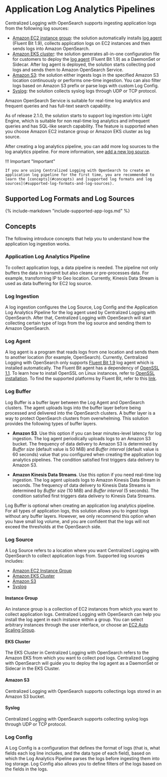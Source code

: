 # Application Log Analytics Pipelines

Centralized Logging with OpenSearch supports ingesting application logs from the following log sources:

- [Amazon EC2 instance group](./ec2-pipeline.md): the solution automatically installs [log agent](#log-agent) (Fluent Bit 1.9), collects application logs on EC2 instances and then sends logs into Amazon OpenSearch.
- [Amazon EKS cluster](./eks-pipeline.md): the solution generates all-in-one configuration file for customers to deploy the [log agent](#log-agent) (Fluent Bit 1.9) as a DaemonSet or Sidecar. After log agent is deployed, the solution starts collecting pod logs and sends them to Amazon OpenSearch Service.
- [Amazon S3](./s3-pipeline.md): the solution either ingests logs in the specified Amazon S3 location continuously or performs one-time ingestion. You can also filter logs based on Amazon S3 prefix or parse logs with custom Log Config.
- [Syslog](./syslog-pipeline.md): the solution collects syslog logs through UDP or TCP protocol.

Amazon OpenSearch Service is suitable for real-time log analytics and frequent queries and has full-text search capability.

As of release 2.1.0, the solution starts to support log ingestion into Light Engine, which is suitable for non real-time log analytics and infrequent queries and has SQL-like search capability. The feature is supported when you choose Amazon EC2 instance group or Amazon EKS cluster as log source. 

After creating a log analytics pipeline, you can add more log sources to the log analytics pipeline. For more information, see [add a new log source](./create-log-source.md#add-a-new-log-source).

!!! Important "Important"

    If you are using Centralized Logging with OpenSearch to create an application log pipeline for the first time, you are recommended to learn the [concepts](#concepts) and [supported log formats and log sources](#supported-log-formats-and-log-sources).

## Supported Log Formats and Log Sources
{%
include-markdown "include-supported-app-logs.md"
%}

## Concepts

The following introduce concepts that help you to understand how the application log ingestion works.

### Application Log Analytics Pipeline
To collect application logs, a data pipeline is needed. The pipeline not only buffers the data in transmit but also cleans or pre-processes data. For example, transforming IP to Geo location. Currently, Kinesis Data Stream is used as data buffering for EC2 log source.

### Log Ingestion
A log ingestion configures the Log Source, Log Config and the Application Log Analytics Pipeline for the log agent used by Centralized Logging with OpenSearch.
After that, Centralized Logging with OpenSearch will start collecting certain type of logs from the log source and sending them to Amazon OpenSearch.

### Log Agent
A log agent is a program that reads logs from one location and sends them to another location (for example, OpenSearch).
Currently, Centralized Logging with OpenSearch only supports [Fluent Bit 1.9][fluent-bit] log agent which is installed automatically. The Fluent Bit agent has a dependency of [OpenSSL 1.1][open-ssl]. To learn how to install OpenSSL on Linux instances, refer to [OpenSSL installation](../resources/open-ssl.md). To find the supported platforms by Fluent Bit, refer to this [link][supported-platforms].

### Log Buffer
Log Buffer is a buffer layer between the Log Agent and OpenSearch clusters. The agent uploads logs into the buffer
layer before being processed and delivered into the OpenSearch clusters. A buffer layer is a way to protect OpenSearch
clusters from overwhelming. This solution provides the following types of buffer layers.

- **Amazon S3**. Use this option if you can bear minutes-level latency for log ingestion. The log agent periodically uploads logs to an Amazon S3 bucket. The frequency of data delivery to
Amazon S3 is determined by *Buffer size* (default value is 50 MiB) and *Buffer interval* (default value is 60 seconds) value
that you configured when creating the application log analytics pipelines. The condition satisfied first triggers data delivery to Amazon S3.

- **Amazon Kinesis Data Streams**. Use this option if you need real-time log ingestion. The log agent uploads logs to Amazon Kinesis Data Stream in seconds. The frequency
of data delivery to Kinesis Data Streams is determined by *Buffer size* (10 MiB) and *Buffer interval* (5 seconds). The
condition satisfied first triggers data delivery to Kinesis Data Streams.

Log Buffer is optional when creating an application log analytics pipeline. For all types of application logs, this
solution allows you to ingest logs without any buffer layers. However, we only recommend this option when you have
small log volume, and you are confident that the logs will not exceed the thresholds at the OpenSearch side.

### Log Source
A Log Source refers to a location where you want Centralized Logging with OpenSearch to collect application logs from. Supported log sources includes:

* [Amazon EC2 Instance Group](#instance-group)
* [Amazon EKS Cluster](#eks-cluster)
* [Amazon S3](#amazon-s3)
* [Syslog](#syslog)

#### Instance Group
An instance group is a collection of EC2 instances from which you want to collect application logs.
Centralized Logging with OpenSearch can help you install the log agent in each instance within a group. You can select arbitrary instances through the
user interface, or choose an [EC2 Auto Scaling Group][asg].

#### EKS Cluster
The EKS Cluster in Centralized Logging with OpenSearch refers to the Amazon EKS from which you want to collect pod logs. Centralized Logging with OpenSearch
will guide you to deploy the log agent as a DaemonSet or Sidecar in the EKS Cluster.

#### Amazon S3
Centralized Logging with OpenSearch supports collectings logs stored in an Amazon S3 bucket.

#### Syslog
Centralized Logging with OpenSearch supports collecting syslog logs through UDP or TCP protocol.

### Log Config
A Log Config is a configuration that defines the format of logs (that is, what fields each log line includes, and the data type of each field), based on which the Log Analytics Pipeline parses the logs before ingesting them into log storage. Log Config also allows you to define filters of the logs based on the fields in the logs.


[fluent-bit]: https://docs.fluentbit.io/manual/
[open-ssl]: https://www.openssl.org/source/
[supported-platforms]: https://docs.fluentbit.io/manual/installation/supported-platforms
[asg]: https://aws.amazon.com/ec2/autoscaling/
